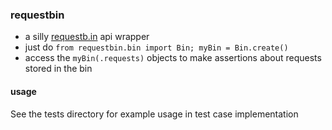### requestbin
* a silly [requestb.in](http://requestb.in/) api wrapper
* just do `from requestbin.bin import Bin; myBin = Bin.create()`
* access the `myBin(.requests)` objects to make assertions about requests stored in the bin

#### usage
See the tests directory for example usage in test case implementation
